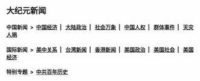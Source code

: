 ## 大纪元新闻

#### 中国新闻 &nbsp;>&nbsp; [中国经济](indexes/ncid283/README.md?01160045) &nbsp;| &nbsp; [大陆政治](indexes/ncid277/README.md?01160045) &nbsp;| &nbsp; [社会万象](indexes/ncid282/README.md?01160045) &nbsp;| &nbsp; [中国人权](indexes/ncid278/README.md?01160045) &nbsp;| &nbsp; [群体事件](indexes/ncid279/README.md?01160045) &nbsp;| &nbsp; [天灾人祸](indexes/ncid280/README.md?01160045)

#### 国际新闻 &nbsp;>&nbsp; [美中关系](indexes/nf1412576/README.md?01160045) &nbsp;| &nbsp; [台湾新闻](indexes/ncid1349361/README.md?01160045) &nbsp;| &nbsp; [香港新闻](indexes/ncid1349362/README.md?01160045) &nbsp;| &nbsp; [美国政治](indexes/ncid1078159/README.md?01160045) &nbsp;| &nbsp; [美国社会](indexes/ncid1078160/README.md?01160045) &nbsp;| &nbsp; [美国经济](indexes/ncid1078158/README.md?01160045)

#### 特别专题 &nbsp;>&nbsp; [中共百年历史](https://github.com/epoch-news/epoch-special/blob/master/README.md?01160045)  
